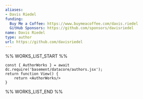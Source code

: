 ```yaml
---
aliases:
- Davis Riedel
funding:
  Buy Me a Coffee: https://www.buymeacoffee.com/davis.riedel
  GitHub Sponsors: https://github.com/sponsors/davisriedel
name: Davis Riedel
type: author
url: https://github.com/davisriedel
---
```



%% WORKS_LIST_START %%

```datacorejsx
const { AuthorWorks } = await dc.require('basement/datacore/authors.jsx');
return function View() {
    return <AuthorWorks/>
}
```
%% WORKS_LIST_END %%